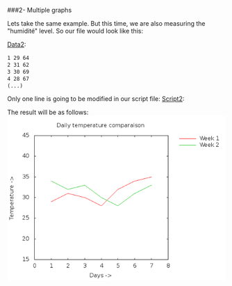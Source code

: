 ###2- Multiple graphs

Lets take the same example. But this time, we are also measuring the "humidité" level.
So our file would look like this:

[Data2](https://raw.githubusercontent.com/SamyMe/intro2gnuplot/master/Data2):
```text
1 29 64
2 31 62
3 30 69
4 28 67
(...)
```

Only one line is going to be modified in our script file:
[Script2](https://raw.githubusercontent.com/SamyMe/intro2gnuplot/master/Script2):

The result will be as follows:
![Graph2](https://raw.githubusercontent.com/SamyMe/intro2gnuplot/master/Graph2.png)
